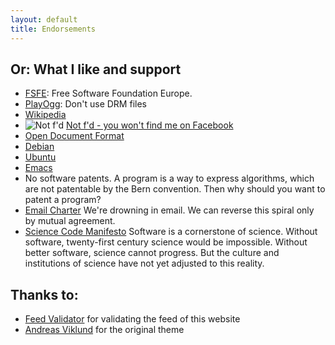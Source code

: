 ```yaml
---
layout: default
title: Endorsements
---
```


## Or: What I like and support

*   [FSFE](http://fsfe.org/donate/): Free Software Foundation Europe.
*   [PlayOgg](http://playogg.org): Don't use DRM files
*   [Wikipedia](http://wikimediafoundation.org/wiki/Donate/it)
*   ![Not f'd](http://static.fsf.org/nosvn/no-facebook-me.png)  [Not f'd - you won't find me on Facebook](http://www.fsf.org/fb)
*   [Open Document Format](http://www.fsf.org/campaigns/opendocument)
*   [Debian](http://debian.org)
*   [Ubuntu](http://ubuntu.com)
*   [Emacs](http://www.gnu.org/software/emacs/)
*   No software patents. A program is a way to express algorithms, which are
    not patentable by the Bern convention. Then why should you want to patent
    a program?
*   [Email Charter](http://emailcharter.org/) We're drowning in email. We can reverse this spiral only by mutual agreement.
*   [Science Code Manifesto](http://sciencecodemanifesto.org/) Software is a
    cornerstone of science. Without software, twenty-first century science
    would be impossible. Without better software, science cannot progress. But the culture and institutions of science have not yet adjusted to this reality. 

## Thanks to:

*   [Feed Validator](http://feedvalidator.org/check.cgi?url=http%3A//gianluca.dellavedova.org/feed/)
    for validating the feed of this website
*   [Andreas Viklund](http://andreasviklund.com/) for the original theme
